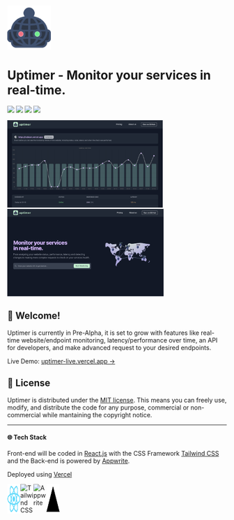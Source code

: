  <img height="100" src="/public/uptimer-logo.webp"/>

# Uptimer - Monitor your services in real-time.

![](https://img.shields.io/badge/PreAlpha-white)
![](https://img.shields.io/badge/Monitoring_Service-D8B4FE)
![](https://img.shields.io/github/issues/t4zzlerdeveloper/rubium?color=D8B4FE)
![](https://img.shields.io/github/license/t4zzlerdeveloper/rubium?color=D8B4FE)

 <img height="200" src="/src/assets/screenshots/MonitorPage.png"/>
 <img height="200" src="/src/assets/screenshots/LandingPage.png"/>


## 👋 Welcome!

Uptimer is currently in Pre-Alpha, it is set to grow with features like real-time website/endpoint monitoring, latency/performance over time, an API for developers, and make advanced request to your desired endpoints.

Live Demo: [uptimer-live.vercel.app →](https://uptimer-live.vercel.app)


## 📄 License

Uptimer is distributed under the [MIT license](https://github.com/t4zzlerdeveloper/rubium/blob/main/LICENSE). This means you can freely use, modify, and distribute the code for any purpose, commercial or non-commercial while mantaining the copyright notice.

---

#### 🌐 Tech Stack
Front-end will be coded in [React.js](https://react.dev/) with the CSS Framework [Tailwind CSS]("https://tailwindcss.com/") and the Back-end is powered by [Appwrite](https://appwrite.io). 

Deployed using [Vercel](https://vercel.com/)
<div style="display:flex;">
  <img width="30" src="https://github.com/devicons/devicon/raw/master/icons/react/react-original.svg"/>
    <img width="30" alt="Tailwind CSS" src="https://upload.wikimedia.org/wikipedia/commons/thumb/d/d5/Tailwind_CSS_Logo.svg/320px-Tailwind_CSS_Logo.svg.png"/>
  <img width="30" alt="Appwrite" src="https://appwrite.io/assets/logomark/logo.svg"/>
  <img width="30" src="https://github.com/devicons/devicon/raw/master/icons/vercel/vercel-original.svg"/>
</div>




